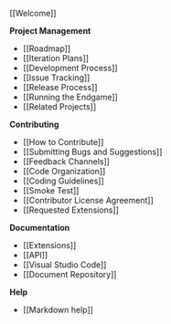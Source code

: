 [[Welcome]]

**Project Management**
   - [[Roadmap]]
   - [[Iteration Plans]]
   - [[Development Process]]
   - [[Issue Tracking]]
   - [[Release Process]]
   - [[Running the Endgame]]
   - [[Related Projects]]

**Contributing**
   - [[How to Contribute]]
   - [[Submitting Bugs and Suggestions]]
   - [[Feedback Channels]]
   - [[Code Organization]]
   - [[Coding Guidelines]]
   - [[Smoke Test]]
   - [[Contributor License Agreement]]
   - [[Requested Extensions]]

**Documentation**
   - [[Extensions]]
   - [[API]]
   - [[Visual Studio Code]]
   - [[Document Repository]]
   
   **Help**
   - [[Markdown help]]



